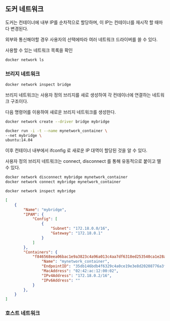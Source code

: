## 도커 네트워크 

도커는 컨테이너에 내부 IP를 순차적으로 할당하며, 이 IP는 컨테이너를 재시작 할 때마다 변경된다.

외부와 통신해야할 경우 사용자의 선택에따라 여러 네트워크 드라이버를 쓸 수 있다.

사용할 수 있는 네트워크 목록을 확인 

```bash
docker network ls
```

### 브리지 네트워크

```bash
docker network inspect bridge
```

브리지 네트워크는 사용자 정의 브리지를 새로 생성하여 각 컨테이너에 연결하는 네트워크 구조이다.

다음 명령어를 이용하여 새로운 브리지 네트워크를 생성한다.

```bash
docker network create --driver bridge mybridge
```

```bash
docker run -i -t --name mynetwork_container \
--net mybridge \
ubuntu:14.04
```

이후 컨테이너 내부에서 ifconfig 로 새로운 IP 대역이 할당된 것을 알 수 있다.

사용자 정의 브리지 네트워크는 connect, disconnect 를 통해 유동적으로 붙이고 뗄 수 있다.

```bash
docker network disconnect mybridge mynetwork_container
docker network connect mybridge mynetwork_container
```

```bash
docker network inspect mybridge
```

```json
[
    {
        "Name": "mybridge",
        "IPAM": {
            "Config": [
                {
                    "Subnet": "172.18.0.0/16",
                    "Gateway": "172.18.0.1"
                }
            ]
        },
        "Containers": {
            "f846568eea06bac1e9a3823c4a96a013c4aa7df6318ed253540ca1e28a434fef": {
                "Name": "mynetwork_container",
                "EndpointID": "35db146bdb4f6329c4a0ce19e3e8d20208776a3fbabf74ca19211f474e17428e",
                "MacAddress": "02:42:ac:12:00:02",
                "IPv4Address": "172.18.0.2/16",
                "IPv6Address": ""
            }
        },
    }
]

```

### 호스트 네트워크

